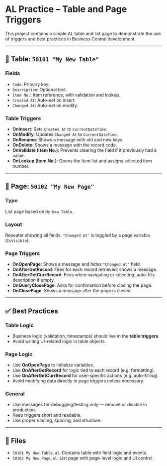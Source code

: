 # AL Practice – Table and Page Triggers

This project contains a simple AL table and list page to demonstrate the use of triggers and best practices in Business Central development.

---

## 🔧 Table: `50101 "My New Table"`

### Fields
- `Code`: Primary key.
- `Description`: Optional text.
- `Item No.`: Item reference, with validation and lookup.
- `Created At`: Auto-set on insert.
- `Changed At`: Auto-set on modify.

### Table Triggers
- **OnInsert**: Sets `Created At` to `CurrentDateTime`.
- **OnModify**: Updates `Changed At` to `CurrentDateTime`.
- **OnRename**: Shows a message with old and new keys.
- **OnDelete**: Shows a message with the record code.
- **OnValidate (Item No.)**: Prevents clearing the field if it previously had a value.
- **OnLookup (Item No.)**: Opens the Item list and assigns selected item number.

---

## 📄 Page: `50102 "My New Page"`

### Type
List page based on `My New Table`.

### Layout
Repeater showing all fields. `"Changed At"` is toggled by a page variable (`IsVisible`).

### Page Triggers
- **OnOpenPage**: Shows a message and hides `"Changed At"` field.
- **OnAfterGetRecord**: Fires for each record retrieved; shows a message.
- **OnAfterGetCurrRecord**: Fires when navigating or selecting; auto-fills description if empty.
- **OnQueryClosePage**: Asks for confirmation before closing the page.
- **OnClosePage**: Shows a message after the page is closed.

---

## ✅ Best Practices

### Table Logic
- Business logic (validation, timestamps) should live in the **table triggers**.
- Avoid writing UI-related logic in table objects.

### Page Logic
- Use **OnOpenPage** to initialize variables.
- Use **OnAfterGetRecord** for logic tied to each record (e.g. formatting).
- Use **OnAfterGetCurrRecord** for user-specific actions (e.g. auto-filling).
- Avoid modifying data directly in page triggers unless necessary.

### General
- Use messages for debugging/testing only — remove or disable in production.
- Keep triggers short and readable.
- Use proper naming, spacing, and structure.

---

## 📁 Files
- `50101 My New Table.al`: Contains table with field logic and events.
- `50102 My New Page.al`: List page with page-level logic and UI control.

